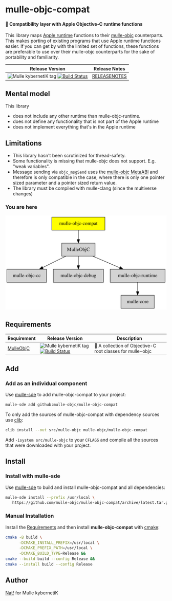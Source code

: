 # mulle-objc-compat

#### 🍏 Compatibility layer with Apple Objective-C runtime functions

This library maps
[Apple runtime](//developer.apple.com/documentation/objectivec/objective_c_runtime?language=objc)
functions to their [mulle-objc](//mulle-objc.github.io) counterparts.
This makes porting of existing programs that use Apple runtime functions easier.
If you can get by with the limited set of functions, these functions are
preferable to use over their mulle-objc counterparts for the sake of portability
and familiarity.



| Release Version                                       | Release Notes
|-------------------------------------------------------|--------------
| ![Mulle kybernetiK tag](https://img.shields.io/github/tag/mulle-objc/mulle-objc-compat.svg?branch=release) [![Build Status](https://github.com/mulle-objc/mulle-objc-compat/workflows/CI/badge.svg?branch=release)](//github.com/mulle-objc/mulle-objc-compat/actions) | [RELEASENOTES](RELEASENOTES.md) |





## Mental model

This library

* does not include any other runtime than mulle-objc-runtime.
* does not define any functionality that is not part of the Apple runtime
* does not implement everything that's in the Apple runtime


## Limitations

* This library hasn't been scrutinized for thread-safety.
* Some functionality is missing that mulle-objc does not support. E.g. "weak variables".
* Message sending via `objc_msgSend` uses the [mulle-objc MetaABI](//www.mulle-kybernetik.com/weblog/2015/mulle_objc_meta_call_convention.html) and therefore is only compatible in the case, where there is only one pointer sized parameter and a pointer sized return value.
* The library must be compiled with mulle-clang (since the multiverse changes)



### You are here

![Overview](overview.dot.svg)



## Requirements

|   Requirement         | Release Version  | Description
|-----------------------|------------------|---------------
| [MulleObjC](https://github.com/mulle-objc/MulleObjC) | ![Mulle kybernetiK tag](https://img.shields.io/github/tag/mulle-objc/MulleObjC.svg) [![Build Status](https://github.com/mulle-objc/MulleObjC/workflows/CI/badge.svg?branch=release)](https://github.com/mulle-objc/MulleObjC/actions/workflows/mulle-sde-ci.yml) | 💎 A collection of Objective-C root classes for mulle-objc


## Add

### Add as an individual component

Use [mulle-sde](//github.com/mulle-sde) to add mulle-objc-compat to your project:

``` sh
mulle-sde add github:mulle-objc/mulle-objc-compat
```

To only add the sources of mulle-objc-compat with dependency
sources use [clib](https://github.com/clibs/clib):


``` sh
clib install --out src/mulle-objc mulle-objc/mulle-objc-compat
```

Add `-isystem src/mulle-objc` to your `CFLAGS` and compile all the sources that were downloaded with your project.


## Install

### Install with mulle-sde

Use [mulle-sde](//github.com/mulle-sde) to build and install mulle-objc-compat and all dependencies:

``` sh
mulle-sde install --prefix /usr/local \
   https://github.com/mulle-objc/mulle-objc-compat/archive/latest.tar.gz
```

### Manual Installation

Install the [Requirements](#Requirements) and then
install **mulle-objc-compat** with [cmake](https://cmake.org):

``` sh
cmake -B build \
      -DCMAKE_INSTALL_PREFIX=/usr/local \
      -DCMAKE_PREFIX_PATH=/usr/local \
      -DCMAKE_BUILD_TYPE=Release &&
cmake --build build --config Release &&
cmake --install build --config Release
```


## Author

[Nat!](https://mulle-kybernetik.com/weblog) for Mulle kybernetiK  



